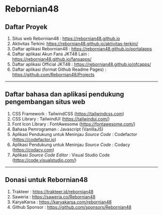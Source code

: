 # Rebornian48

## Daftar Proyek

1. Situs web Rebornian48 : <https://rebornian48.github.io>
2. Aktivitas Terkini: <https://rebornian48.github.io/aktivitas-terkini/>
3. Daftar aplikasi Rebornian48 : <https://rebornian48.github.io/portalapps>
4. Daftar aplikasi Akun Fans JKT48 Lain : <https://rebornian48.github.io/fansapps/>
5. Daftar aplikasi Official JKT48 : <https://rebornian48.github.io/ofcapps/>
6. Daftar aplikasi (format Github Readme Pages) : <https://github.com/Rebornian48/Projects>

---

## Daftar bahasa dan aplikasi pendukung pengembangan situs web

1. CSS Framework : TailwindCSS (<https://tailwindcss.com>)
2. CSS Library : TailwindUI (<https://tailwindui.com/>)
3. Font Icon Library : FontAwesome (<https://fontawesome.com/>)
4. Bahasa Pemrograman : Javascript (VanillaJS)
5. Aplikasi Pendukung untuk Meninjau _Source Code_ : Codefactor (<https://codefactor.io>)
6. Aplikasi Pendukung untuk Meninjau _Source Code_ : Codacy (<https://codacy.com>)
7. Aplikasi _Source Code Editor_ : Visual Studio Code (<https://code.visualstudio.com/>)

---

## Donasi untuk Rebornian48

1. Trakteer : <https://trakteer.id/rebornian48>
2. Saweria : <https://saweria.co/Rebornian48>
3. KaryaKarsa : <https://karyakarsa.com/rebornian48>
4. Github Sponsor : <https://github.com/sponsors/Rebornian48>
